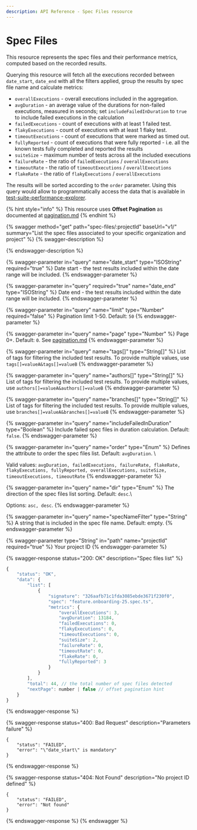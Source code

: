 ```yaml
---
description: API Reference - Spec Files resource
---
```


# Spec Files

This resource represents the spec files and their performance metrics, computed based on the recorded results.

Querying this resource will fetch all the executions recorded between `date_start`, `date_end` with all the filters applied, group the results by spec file name and calculate metrics:

* `overallExecutions` - overall executions included in the aggregation.
* `avgDuration` - an average value of the durations for non-failed executions, measured in seconds; set `includeFailedInDuration` to `true` to include failed executions in the calculation
* `failedExecutions` - count of executions with at least 1 failed test.
* `flakyExecutions` - count of executions with at least 1 flaky test.
* `timeoutExecutions` - count of executions that were marked as timed out.
* `fullyReported` - count of executions that were fully reported - i.e. all the known tests fully completed and reported the results
* `suiteSize` - maximum number of tests across all the included executions
* `failureRate` - the ratio of `failedExecutions` / `overallExecutions`
* `timeoutRate` - the ratio of `timeoutExecutions` / `overallExecutions`
* `flakeRate` - the ratio of `flakyExecutions` / `overallExecutions`

The results will be sorted according to the `order` parameter. Using this query would allow to programmatically access the data that is available in [test-suite-performance-explorer](../../insights/test-suite-performance-explorer/ "mention").

{% hint style="info" %}
This resource uses **Offset Pagination** as documented at [pagination.md](../pagination.md "mention")
{% endhint %}

{% swagger method="get" path="spec-files/:projectId" baseUrl="v1/" summary="List the spec files associated to your specific organization and project" %}
{% swagger-description %}

{% endswagger-description %}

{% swagger-parameter in="query" name="date_start" type="ISOString" required="true" %}
Date start - the test results included within the date range will be included.
{% endswagger-parameter %}

{% swagger-parameter in="query" required="true" name="date_end" type="ISOString" %}
Date end - the test results included within the date range will be included.
{% endswagger-parameter %}

{% swagger-parameter in="query" name="limit" type="Number" required="false" %}
Pagination limit 1-50. Default: `50`
{% endswagger-parameter %}

{% swagger-parameter in="query" name="page" type="Number" %}
Page 0+. Default: `0`. See [pagination.md](../pagination.md "mention")
{% endswagger-parameter %}

{% swagger-parameter in="query" name="tags[]" type="String[]" %}
List of tags for filtering the included test results. To provide multiple values, use `tags[]=valueA&tags[]=valueB`
{% endswagger-parameter %}

{% swagger-parameter in="query" name="authors[]" type="String[]" %}
List of tags for filtering the included test results. To provide multiple values, use `authors[]=valueA&authors[]=valueB`
{% endswagger-parameter %}

{% swagger-parameter in="query" name="branches[]" type="String[]" %}
List of tags for filtering the included test results. To provide multiple values, use `branches[]=valueA&branches[]=valueB`
{% endswagger-parameter %}

{% swagger-parameter in="query" name="includeFailedInDuration" type="Boolean" %}
Include failed spec files in duration calculation. Default: `false`.
{% endswagger-parameter %}

{% swagger-parameter in="query" name="order" type="Enum" %}
Defines the attribute to order the spec files list. Default: `avgDuration`. \


Valid values: `avgDuration, failedExecutions, failureRate, flakeRate, flakyExecutions, fullyReported, overallExecutions, suiteSize, timeoutExecutions, timeoutRate`
{% endswagger-parameter %}

{% swagger-parameter in="query" name="dir" type="Enum" %}
The direction of the spec files list sorting. Default: `desc`.\


Options: `asc, desc`.
{% endswagger-parameter %}

{% swagger-parameter in="query" name="specNameFilter" type="String" %}
A string that is included in the spec file name. Default: empty.
{% endswagger-parameter %}

{% swagger-parameter type="String" in="path" name="projectId" required="true" %}
Your project ID
{% endswagger-parameter %}

{% swagger-response status="200: OK" description="Spec files list" %}
```javascript
{
    "status": "OK",
    "data": {
        "list": [
            {
                "signature": "326aafb71c1fda3085ebde3671f230f0",
                "spec": "feature.onboarding-25.spec.ts",
                "metrics": {
                    "overallExecutions": 3,
                    "avgDuration": 13184,
                    "failedExecutions": 0,
                    "flakyExecutions": 0,
                    "timeoutExecutions": 0,
                    "suiteSize": 2,
                    "failureRate": 0,
                    "timeoutRate": 0,
                    "flakeRate": 0,
                    "fullyReported": 3
                }
            }
        ],
        "total": 44, // the total number of spec files detected
        "nextPage": number | false // offset pagination hint
    }
}
```
{% endswagger-response %}

{% swagger-response status="400: Bad Request" description="Parameters failure" %}
```
{
    "status": "FAILED",
    "error": "\"date_start\" is mandatory"
}
```
{% endswagger-response %}

{% swagger-response status="404: Not Found" description="No project ID defined" %}
```
{
    "status": "FAILED",
    "error": "Not found"
}
```
{% endswagger-response %}
{% endswagger %}

